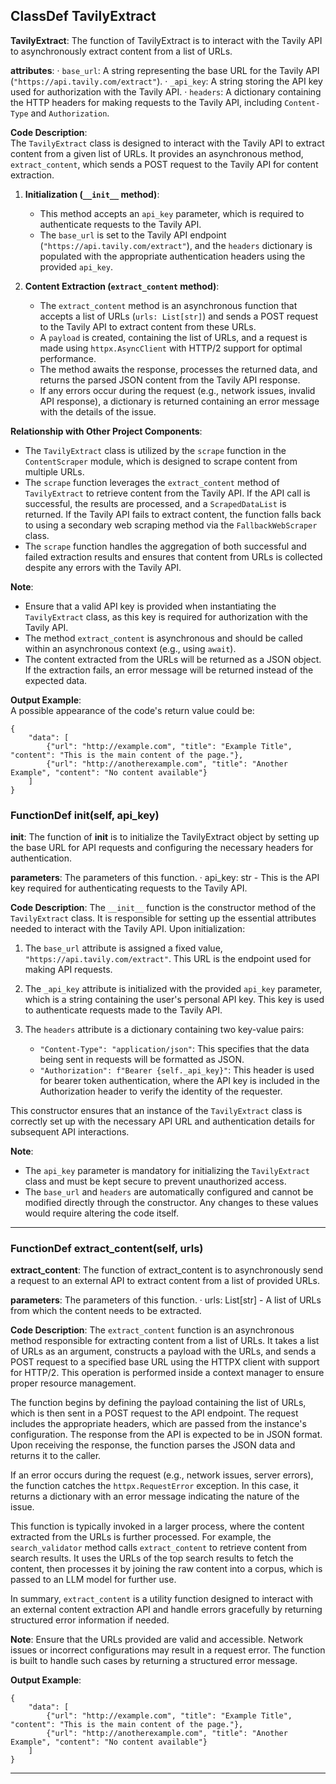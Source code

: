 ## ClassDef TavilyExtract
**TavilyExtract**: The function of TavilyExtract is to interact with the Tavily API to asynchronously extract content from a list of URLs.

**attributes**:
· `base_url`: A string representing the base URL for the Tavily API (`"https://api.tavily.com/extract"`).
· `_api_key`: A string storing the API key used for authorization with the Tavily API.
· `headers`: A dictionary containing the HTTP headers for making requests to the Tavily API, including `Content-Type` and `Authorization`.

**Code Description**:  
The `TavilyExtract` class is designed to interact with the Tavily API to extract content from a given list of URLs. It provides an asynchronous method, `extract_content`, which sends a POST request to the Tavily API for content extraction.

1. **Initialization (`__init__` method)**:
   - This method accepts an `api_key` parameter, which is required to authenticate requests to the Tavily API.
   - The `base_url` is set to the Tavily API endpoint (`"https://api.tavily.com/extract"`), and the `headers` dictionary is populated with the appropriate authentication headers using the provided `api_key`.
  
2. **Content Extraction (`extract_content` method)**:
   - The `extract_content` method is an asynchronous function that accepts a list of URLs (`urls: List[str]`) and sends a POST request to the Tavily API to extract content from these URLs.
   - A `payload` is created, containing the list of URLs, and a request is made using `httpx.AsyncClient` with HTTP/2 support for optimal performance.
   - The method awaits the response, processes the returned data, and returns the parsed JSON content from the Tavily API response.
   - If any errors occur during the request (e.g., network issues, invalid API response), a dictionary is returned containing an error message with the details of the issue.

**Relationship with Other Project Components**:
- The `TavilyExtract` class is utilized by the `scrape` function in the `ContentScraper` module, which is designed to scrape content from multiple URLs.
- The `scrape` function leverages the `extract_content` method of `TavilyExtract` to retrieve content from the Tavily API. If the API call is successful, the results are processed, and a `ScrapedDataList` is returned. If the Tavily API fails to extract content, the function falls back to using a secondary web scraping method via the `FallbackWebScraper` class.
- The `scrape` function handles the aggregation of both successful and failed extraction results and ensures that content from URLs is collected despite any errors with the Tavily API.

**Note**:  
- Ensure that a valid API key is provided when instantiating the `TavilyExtract` class, as this key is required for authorization with the Tavily API.
- The method `extract_content` is asynchronous and should be called within an asynchronous context (e.g., using `await`).
- The content extracted from the URLs will be returned as a JSON object. If the extraction fails, an error message will be returned instead of the expected data.

**Output Example**:  
A possible appearance of the code's return value could be:
```
{
    "data": [
        {"url": "http://example.com", "title": "Example Title", "content": "This is the main content of the page."},
        {"url": "http://anotherexample.com", "title": "Another Example", "content": "No content available"}
    ]
}
```
### FunctionDef __init__(self, api_key)
**__init__**: The function of __init__ is to initialize the TavilyExtract object by setting up the base URL for API requests and configuring the necessary headers for authentication.

**parameters**: The parameters of this function.
· api_key: str - This is the API key required for authenticating requests to the Tavily API.

**Code Description**: 
The `__init__` function is the constructor method of the `TavilyExtract` class. It is responsible for setting up the essential attributes needed to interact with the Tavily API. Upon initialization:

1. The `base_url` attribute is assigned a fixed value, `"https://api.tavily.com/extract"`. This URL is the endpoint used for making API requests.
  
2. The `_api_key` attribute is initialized with the provided `api_key` parameter, which is a string containing the user's personal API key. This key is used to authenticate requests made to the Tavily API.

3. The `headers` attribute is a dictionary containing two key-value pairs:
   - `"Content-Type": "application/json"`: This specifies that the data being sent in requests will be formatted as JSON.
   - `"Authorization": f"Bearer {self._api_key}"`: This header is used for bearer token authentication, where the API key is included in the Authorization header to verify the identity of the requester.

This constructor ensures that an instance of the `TavilyExtract` class is correctly set up with the necessary API URL and authentication details for subsequent API interactions.

**Note**: 
- The `api_key` parameter is mandatory for initializing the `TavilyExtract` class and must be kept secure to prevent unauthorized access.
- The `base_url` and `headers` are automatically configured and cannot be modified directly through the constructor. Any changes to these values would require altering the code itself.
***
### FunctionDef extract_content(self, urls)
**extract_content**: The function of extract_content is to asynchronously send a request to an external API to extract content from a list of provided URLs.

**parameters**: The parameters of this function.
· urls: List[str] - A list of URLs from which the content needs to be extracted.

**Code Description**: The `extract_content` function is an asynchronous method responsible for extracting content from a list of URLs. It takes a list of URLs as an argument, constructs a payload with the URLs, and sends a POST request to a specified base URL using the HTTPX client with support for HTTP/2. This operation is performed inside a context manager to ensure proper resource management.

The function begins by defining the payload containing the list of URLs, which is then sent in a POST request to the API endpoint. The request includes the appropriate headers, which are passed from the instance's configuration. The response from the API is expected to be in JSON format. Upon receiving the response, the function parses the JSON data and returns it to the caller.

If an error occurs during the request (e.g., network issues, server errors), the function catches the `httpx.RequestError` exception. In this case, it returns a dictionary with an error message indicating the nature of the issue.

This function is typically invoked in a larger process, where the content extracted from the URLs is further processed. For example, the `search_validator` method calls `extract_content` to retrieve content from search results. It uses the URLs of the top search results to fetch the content, then processes it by joining the raw content into a corpus, which is passed to an LLM model for further use.

In summary, `extract_content` is a utility function designed to interact with an external content extraction API and handle errors gracefully by returning structured error information if needed.

**Note**: Ensure that the URLs provided are valid and accessible. Network issues or incorrect configurations may result in a request error. The function is built to handle such cases by returning a structured error message.

**Output Example**:
```
{
    "data": [
        {"url": "http://example.com", "title": "Example Title", "content": "This is the main content of the page."},
        {"url": "http://anotherexample.com", "title": "Another Example", "content": "No content available"}
    ]
}
```
***
